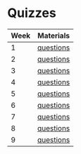 # Quizzes


| Week     | Materials |  
| --| ----------- |
|1| [questions](quizzes/week1.pdf) |
|2| [questions](quizzes/week2.pdf) |
|3| [questions](quizzes/week3.pdf) |
|4| [questions](quizzes/week4.pdf) |
|5| [questions](quizzes/week5.pdf) |
|6| [questions](quizzes/week6.pdf) |
|7| [questions](quizzes/week7.pdf) |
|8| [questions](quizzes/week8.pdf) |
|9| [questions](quizzes/week9.pdf) |

<!-- , [solutions](https://github.com/Optimal-Control-16-745/quiz_solutions/blob/main/week_03_quiz_solutions.pdf) |
|4| [questions](quizzes/week4.pdf), [solutions](https://github.com/Optimal-Control-16-745/quiz_solutions/blob/main/week_04_quiz_solutions.pdf) |
|5| [questions](quizzes/week5.pdf), [solutions](https://github.com/Optimal-Control-16-745/quiz_solutions/blob/main/week_05_quiz_solutions.pdf) |
|6| [questions](quizzes/week6.pdf), [solutions](https://github.com/Optimal-Control-16-745/quiz_solutions/blob/main/week_06_quiz_solutions.pdf) |
|7| [questions](quizzes/week7.pdf), [solutions](https://github.com/Optimal-Control-16-745/quiz_solutions/blob/main/week_07_quiz_solutions.pdf) |
|8| [questions](quizzes/week8.pdf), [solutions](https://github.com/Optimal-Control-16-745/quiz_solutions/blob/main/week_08_quiz_solutions.pdf) |
|9| [questions](quizzes/week9.pdf), [solutions](https://github.com/Optimal-Control-16-745/quiz_solutions/blob/main/week_09_quiz_solutions.pdf) |
|10| [questions](quizzes/week10.pdf) | -->



<!-- 
[Week 1 Quiz](quizzes/week1.pdf), [solutions](https://github.com/Optimal-Control-16-745/quiz_solutions/blob/main/week_01_quiz_solutions.pdf)

[Week 2 Quiz](quizzes/week2.pdf), [solutions](https://github.com/Optimal-Control-16-745/quiz_solutions/blob/main/week_02_quiz_solutions.pdf)

[Week 3 Quiz](quizzes/week3.pdf), [solutions](https://github.com/Optimal-Control-16-745/quiz_solutions/blob/main/week_03_quiz_solutions.pdf) -->